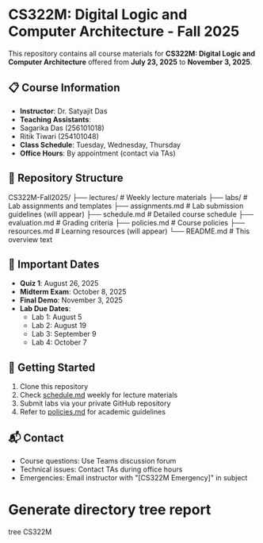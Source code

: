 # CS322M: Digital Logic and Computer Architecture - Fall 2025

This repository contains all course materials for **CS322M: Digital Logic and Computer Architecture** offered from **July 23, 2025** to **November 3, 2025**.

## 📋 Course Information
- **Instructor**: Dr. Satyajit Das
- **Teaching Assistants**:
- Sagarika Das (256101018)
- Ritik Tiwari (254101048)
- **Class Schedule**: Tuesday, Wednesday, Thursday
- **Office Hours**: By appointment (contact via TAs)

## 📂 Repository Structure

CS322M-Fall2025/
├── lectures/ # Weekly lecture materials
├── labs/ # Lab assignments and templates
├── assignments.md # Lab submission guidelines (will appear)
├── schedule.md # Detailed course schedule
├── evaluation.md # Grading criteria
├── policies.md # Course policies
├── resources.md # Learning resources (will appear)
└── README.md # This overview
text


## 📅 Important Dates
- **Quiz 1**: August 26, 2025
- **Midterm Exam**: October 8, 2025
- **Final Demo**: November 3, 2025
- **Lab Due Dates**: 
  - Lab 1: August 5
  - Lab 2: August 19
  - Lab 3: September 9
  - Lab 4: October 7

## 🔧 Getting Started
1. Clone this repository
2. Check [schedule.md](schedule.md) weekly for lecture materials
3. Submit labs via your private GitHub repository
4. Refer to [policies.md](policies.md) for academic guidelines

## 📬 Contact
- Course questions: Use Teams discussion forum
- Technical issues: Contact TAs during office hours
- Emergencies: Email instructor with "[CS322M Emergency]" in subject


# Generate directory tree report
tree CS322M

